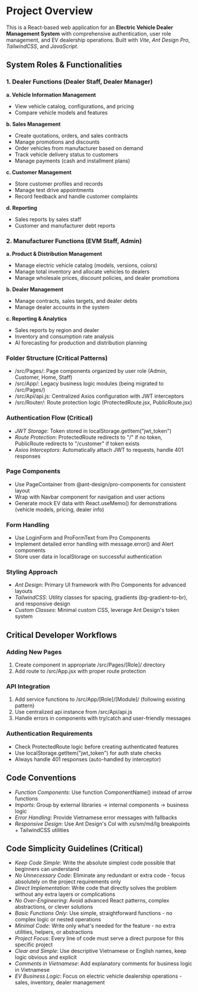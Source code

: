# Project Overview

This is a React-based web application for an **Electric Vehicle Dealer Management System** with comprehensive authentication, user role management, and EV dealership operations. Built with *Vite*, *Ant Design Pro*, *TailwindCSS*, and *JavaScript*.


## System Roles & Functionalities

### 1. Dealer Functions (Dealer Staff, Dealer Manager)
**a. Vehicle Information Management**
- View vehicle catalog, configurations, and pricing
- Compare vehicle models and features

**b. Sales Management**
- Create quotations, orders, and sales contracts
- Manage promotions and discounts
- Order vehicles from manufacturer based on demand
- Track vehicle delivery status to customers
- Manage payments (cash and installment plans)

**c. Customer Management**
- Store customer profiles and records
- Manage test drive appointments
- Record feedback and handle customer complaints

**d. Reporting**
- Sales reports by sales staff
- Customer and manufacturer debt reports

### 2. Manufacturer Functions (EVM Staff, Admin)
**a. Product & Distribution Management**
- Manage electric vehicle catalog (models, versions, colors)
- Manage total inventory and allocate vehicles to dealers
- Manage wholesale prices, discount policies, and dealer promotions

**b. Dealer Management**
- Manage contracts, sales targets, and dealer debts
- Manage dealer accounts in the system

**c. Reporting & Analytics**
- Sales reports by region and dealer
- Inventory and consumption rate analysis
- AI forecasting for production and distribution planning

### Folder Structure (Critical Patterns)
- /src/Pages/: Page components organized by user role (Admin, Customer, Home, Staff)
- /src/App/: Legacy business logic modules (being migrated to /src/Pages/)
- /src/Api/api.js: Centralized Axios configuration with JWT interceptors
- /src/Router/: Route protection logic (ProtectedRoute.jsx, PublicRoute.jsx)

### Authentication Flow (Critical)
- *JWT Storage*: Token stored in localStorage.getItem("jwt_token")
- *Route Protection*: ProtectedRoute redirects to "/" if no token, PublicRoute redirects to "/customer" if token exists
- *Axios Interceptors*: Automatically attach JWT to requests, handle 401 responses
### Page Components
- Use PageContainer from @ant-design/pro-components for consistent layout
- Wrap with Navbar component for navigation and user actions
- Generate mock EV data with React.useMemo() for demonstrations (vehicle models, pricing, dealer info)

### Form Handling
- Use LoginForm and ProFormText from Pro Components
- Implement detailed error handling with message.error() and Alert components
- Store user data in localStorage on successful authentication

### Styling Approach
- *Ant Design*: Primary UI framework with Pro Components for advanced layouts
- *TailwindCSS*: Utility classes for spacing, gradients (bg-gradient-to-br), and responsive design
- *Custom Classes*: Minimal custom CSS, leverage Ant Design's token system

## Critical Developer Workflows

### Adding New Pages
1. Create component in appropriate /src/Pages/[Role]/ directory
2. Add route to /src/App.jsx with proper route protection

### API Integration
1. Add service functions to /src/App/[Role]/[Module]/ (following existing pattern)
2. Use centralized api instance from /src/Api/api.js
3. Handle errors in components with try/catch and user-friendly messages

### Authentication Requirements
- Check ProtectedRoute logic before creating authenticated features
- Use localStorage.getItem("jwt_token") for auth state checks
- Always handle 401 responses (auto-handled by interceptor)

## Code Conventions

- *Function Components*: Use function ComponentName() instead of arrow functions
- *Imports*: Group by external libraries → internal components → business logic
- *Error Handling*: Provide Vietnamese error messages with fallbacks
- *Responsive Design*: Use Ant Design's Col with xs/sm/md/lg breakpoints + TailwindCSS utilities

## Code Simplicity Guidelines (Critical)
- *Keep Code Simple*: Write the absolute simplest code possible that beginners can understand
- *No Unnecessary Code*: Eliminate any redundant or extra code - focus absolutely on the project requirements only
- *Direct Implementation*: Write code that directly solves the problem without any extra layers or complications
- *No Over-Engineering*: Avoid advanced React patterns, complex abstractions, or clever solutions
- *Basic Functions Only*: Use simple, straightforward functions - no complex logic or nested operations
- *Minimal Code*: Write only what's needed for the feature - no extra utilities, helpers, or abstractions
- *Project Focus*: Every line of code must serve a direct purpose for this specific project
- *Clear and Simple*: Use descriptive Vietnamese or English names, keep logic obvious and explicit
- *Comments in Vietnamese*: Add explanatory comments for business logic in Vietnamese
- *EV Business Logic*: Focus on electric vehicle dealership operations - sales, inventory, dealer management